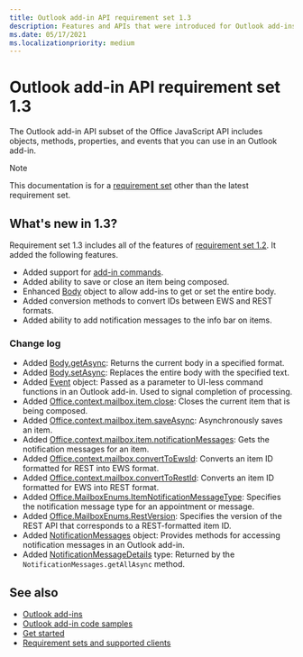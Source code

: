 ```yaml
---
title: Outlook add-in API requirement set 1.3
description: Features and APIs that were introduced for Outlook add-ins and the Office JavaScript APIs as part of Mailbox API 1.3.
ms.date: 05/17/2021
ms.localizationpriority: medium
---
```


# Outlook add-in API requirement set 1.3

The Outlook add-in API subset of the Office JavaScript API includes objects, methods, properties, and events that you can use in an Outlook add-in.

> [!NOTE]
> This documentation is for a [requirement set](../../requirement-sets/outlook-api-requirement-sets.md) other than the latest requirement set.

## What's new in 1.3?

Requirement set 1.3 includes all of the features of [requirement set 1.2](../requirement-set-1.2/outlook-requirement-set-1.2.md). It added the following features.

- Added support for [add-in commands](../../../outlook/add-in-commands-for-outlook.md).
- Added ability to save or close an item being composed.
- Enhanced [Body](/javascript/api/outlook/office.body?view=outlook-js-1.3&preserve-view=true) object to allow add-ins to get or set the entire body.
- Added conversion methods to convert IDs between EWS and REST formats.
- Added ability to add notification messages to the info bar on items.

### Change log

- Added [Body.getAsync](/javascript/api/outlook/office.body?view=outlook-js-1.3&preserve-view=true#outlook-office-body-getasync-member(1)): Returns the current body in a specified format.
- Added [Body.setAsync](/javascript/api/outlook/office.body?view=outlook-js-1.3&preserve-view=true#outlook-office-body-setasync-member(1)): Replaces the entire body with the specified text.
- Added [Event](/javascript/api/office/office.addincommands.event?view=outlook-js-1.3&preserve-view=true) object: Passed as a parameter to UI-less command functions in an Outlook add-in. Used to signal completion of processing.
- Added [Office.context.mailbox.item.close](office.context.mailbox.item.md#methods): Closes the current item that is being composed.
- Added [Office.context.mailbox.item.saveAsync](office.context.mailbox.item.md#methods): Asynchronously saves an item.
- Added [Office.context.mailbox.item.notificationMessages](office.context.mailbox.item.md#properties): Gets the notification messages for an item.
- Added [Office.context.mailbox.convertToEwsId](office.context.mailbox.md#methods): Converts an item ID formatted for REST into EWS format.
- Added [Office.context.mailbox.convertToRestId](office.context.mailbox.md#methods): Converts an item ID formatted for EWS into REST format.
- Added [Office.MailboxEnums.ItemNotificationMessageType](/javascript/api/outlook/office.mailboxenums.itemnotificationmessagetype?view=outlook-js-1.3&preserve-view=true): Specifies the notification message type for an appointment or message.
- Added [Office.MailboxEnums.RestVersion](/javascript/api/outlook/office.mailboxenums.restversion?view=outlook-js-1.3&preserve-view=true): Specifies the version of the REST API that corresponds to a REST-formatted item ID.
- Added [NotificationMessages](/javascript/api/outlook/office.notificationmessages?view=outlook-js-1.3&preserve-view=true) object: Provides methods for accessing notification messages in an Outlook add-in.
- Added [NotificationMessageDetails](/javascript/api/outlook/office.notificationmessagedetails?view=outlook-js-1.3&preserve-view=true) type: Returned by the `NotificationMessages.getAllAsync` method.

## See also

- [Outlook add-ins](../../../outlook/outlook-add-ins-overview.md)
- [Outlook add-in code samples](https://developer.microsoft.com/outlook/gallery/?filterBy=Outlook,Samples,Add-ins)
- [Get started](../../../quickstarts/outlook-quickstart.md)
- [Requirement sets and supported clients](../../requirement-sets/outlook-api-requirement-sets.md)
